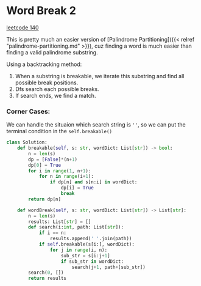 # Word Break 2

<!--more-->

[leetcode 140](https://leetcode.com/problems/word-break-ii/)

This is pretty much an easier version of [Palindrome Partitioning]({{< relref "palindrome-partitioning.md" >}}), cuz finding a word is much easier than finding a valid palindrome substring.

Using a backtracking method:
1. When a substring is breakable, we iterate this substring and find all possible break positions.
2. Dfs search each possible breaks.
3. If search ends, we find a match.

### Corner Cases:
We can handle the situaion which search string is `''`, so we can put the terminal condition in the `self.breakable()`

```python
class Solution:
    def breakable(self, s: str, wordDict: List[str]) -> bool:
        n = len(s)
        dp = [False]*(n+1)
        dp[0] = True
        for i in range(1, n+1):
            for n in range(i+1):
                if dp[n] and s[n:i] in wordDict:
                    dp[i] = True
                    break
        return dp[n]

    def wordBreak(self, s: str, wordDict: List[str]) -> List[str]:
        n = len(s)
        results: List[str] = []
        def search(i:int, path: List[str]):
            if i == n:
                results.append(' '.join(path))
            if self.breakable(s[i:], wordDict):
                for j in range(i, n):
                    sub_str = s[i:j+1]
                    if sub_str in wordDict:
                        search(j+1, path+[sub_str])
        search(0, [])
        return results
```

